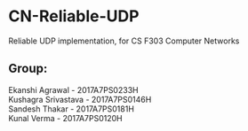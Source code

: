 # CN-Reliable-UDP
Reliable UDP implementation, for CS F303 Computer Networks

## Group:  
Ekanshi Agrawal - 2017A7PS0233H  
Kushagra Srivastava - 2017A7PS0146H  
Sandesh Thakar  - 2017A7PS0181H  
Kunal Verma - 2017A7PS0120H  


